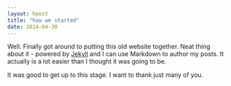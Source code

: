 ```yaml
---
layout: hpost
title: "how we started"
date: 2014-04-30
---
```


Well. Finally got around to putting this old website together. Neat thing about it - powered by [Jekyll](http://jekyllrb.com) and I can use Markdown to author my posts. It actually is a lot easier than I thought it was going to be.

It was good to get up to this stage. I want to thank just many of you.
